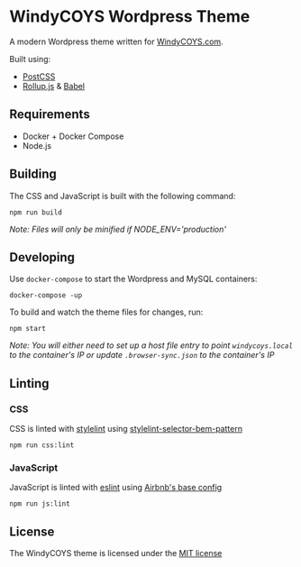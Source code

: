 # WindyCOYS Wordpress Theme

A modern Wordpress theme written for [WindyCOYS.com](http://windycoys.com).

Built using:

* [PostCSS](https://postcss.org)
* [Rollup.js](https://rollupjs.org) & [Babel](https://babeljs.io/)

## Requirements

* Docker + Docker Compose
* Node.js

## Building

The CSS and JavaScript is built with the following command:

```
npm run build
```

*Note: Files will only be minified if NODE_ENV='production'*

## Developing

Use `docker-compose` to start the Wordpress and MySQL containers:

```
docker-compose -up
```

To build and watch the theme files for changes, run:

```
npm start
```

*Note: You will either need to set up a host file entry to point
`windycoys.local` to the container's IP or update `.browser-sync.json` to the
container's IP*

## Linting

### CSS

CSS is linted with [stylelint](https://stylelint.io) using
[stylelint-selector-bem-pattern](https://github.com/simonsmith/stylelint-selector-bem-pattern)

```
npm run css:lint
```

### JavaScript

JavaScript is linted with [eslint](https://eslint.org/) using
[Airbnb's base config](https://github.com/airbnb/javascript/tree/master/packages/eslint-config-airbnb-base)

```
npm run js:lint
```

## License

The WindyCOYS theme is licensed under the [MIT license](http://opensource.org/licenses/MIT)
